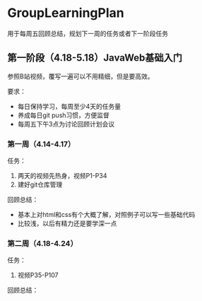 # GroupLearningPlan

用于每周五回顾总结，规划下一周的任务或者下一阶段任务

## 第一阶段（4.18-5.18）JavaWeb基础入门

参照B站视频，覆写一遍可以不用精细，但是要高效。

要求：

- 每日保持学习，每周至少4天的任务量
- 养成每日git push习惯，方便监督
- 每周五下午3点为讨论回顾计划会议

### 第一周（4.14-4.17）

任务：

1. 两天的视频先热身，视频P1-P34
2. 建好git仓库管理

回顾总结：

- 基本上对html和css有个大概了解，对照例子可以写一些基础代码
- 比较浅，以后有精力还是要学深一点

### 第二周（4.18-4.24）

任务：

1. 视频P35-P107

回顾总结：



